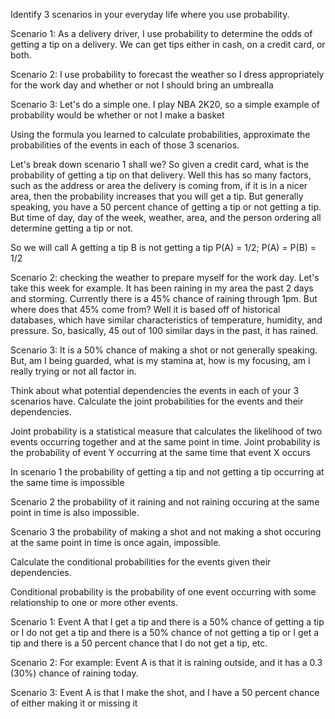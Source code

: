 Identify 3 scenarios in your everyday life where you use probability.

Scenario 1: As a delivery driver, I use probability to determine the odds of getting a tip on a delivery. We can get tips either in cash, on 
a credit card, or both. 

Scenario 2: I use probability to forecast the weather so I dress appropriately for the work day and 
whether or not I should bring an umbrealla

Scenario 3: Let's do a simple one. I play NBA 2K20, so a simple example of probability would be whether or not I make a basket

Using the formula you learned to calculate probabilities, 
approximate the probabilities of the events in each of those 3 scenarios.

Let's break down scenario 1 shall we? 
So given a credit card, what is the probability of getting a tip on that delivery. Well this has so many factors, such as
the address or area the delivery is coming from, if it is in a nicer area, then the probability increases that you will get
a tip. But generally speaking, you have a 50 percent chance of getting a tip or not getting a tip. But time of day, day of the 
week, weather, area, and the person ordering all determine getting a tip or not.

So we will call A getting a tip
B is not getting a tip
P(A) = 1/2; P(A) = P(B) = 1/2

Scenario 2: checking the weather to prepare myself for the work day. Let's take this week for example. It has been raining in my area 
the past 2 days and storming. Currently there is a 45% chance of raining through 1pm. But where does that 45% come from?
Well it is based off of historical databases, which have similar characteristics of temperature, humidity, and pressure.
So, basically, 45 out of 100 similar days in the past, it has rained.

Scenario 3: It is a 50% chance of making a shot or not generally speaking. But, am I being guarded, what is my stamina at, how
is my focusing, am i really trying or not all factor in.

Think about what potential dependencies the events in each of your 3 scenarios have. 
Calculate the joint probabilities for the events and their dependencies.

Joint probability is a statistical measure that calculates the likelihood of two events occurring together and at the same 
point in time. Joint probability is the probability of event Y occurring at the same time that event X occurs

In scenario 1 the probability of getting a tip and not getting a tip occurring at the same time is impossible

Scenario 2 the probability of it raining and not raining occuring at the same point in time is also impossible.

Scenario 3 the probability of making a shot and not making a shot occuring at the same point in time is once again, 
impossible.

Calculate the conditional probabilities for the events given their dependencies.

Conditional probability is the probability of one event occurring with some relationship to one or more other events. 

Scenario 1: Event A that I get a tip and there is a 50% chance of getting a tip
or I do not get a tip and there is a 50% chance of not getting a tip
or I get a tip and there is a 50 percent chance that I do not get a tip, etc.

Scenario 2: For example: Event A is that it is raining outside, 
and it has a 0.3 (30%) chance of raining today.

Scenario 3: Event A is that I make the shot, and I have a 50 percent chance of either making it or missing it